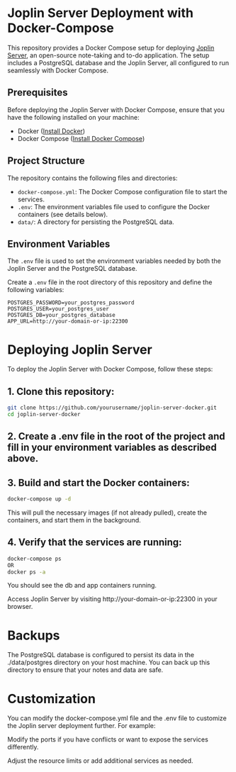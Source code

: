 # Joplin Server Deployment with Docker-Compose

This repository provides a Docker Compose setup for deploying [Joplin Server](https://joplinapp.org/), an open-source note-taking and to-do application. The setup includes a PostgreSQL database and the Joplin Server, all configured to run seamlessly with Docker Compose.

## Prerequisites

Before deploying the Joplin Server with Docker Compose, ensure that you have the following installed on your machine:

- Docker ([Install Docker](https://docs.docker.com/get-docker/))
- Docker Compose ([Install Docker Compose](https://docs.docker.com/compose/install/))

## Project Structure

The repository contains the following files and directories:

- `docker-compose.yml`: The Docker Compose configuration file to start the services.
- `.env`: The environment variables file used to configure the Docker containers (see details below).
- `data/`: A directory for persisting the PostgreSQL data.

## Environment Variables

The `.env` file is used to set the environment variables needed by both the Joplin Server and the PostgreSQL database. 

Create a `.env` file in the root directory of this repository and define the following variables:

```dotenv
POSTGRES_PASSWORD=your_postgres_password
POSTGRES_USER=your_postgres_user
POSTGRES_DB=your_postgres_database
APP_URL=http://your-domain-or-ip:22300
````

# Deploying Joplin Server

To deploy the Joplin Server with Docker Compose, follow these steps:

## 1. Clone this repository:

```bash
git clone https://github.com/yourusername/joplin-server-docker.git
cd joplin-server-docker
```

## 2. Create a .env file in the root of the project and fill in your environment variables as described above.

## 3. Build and start the Docker containers:

```bash
docker-compose up -d
```

This will pull the necessary images (if not already pulled), create the containers, and start them in the background.

## 4. Verify that the services are running:
```bash
docker-compose ps
OR
docker ps -a
```
You should see the db and app containers running.

Access Joplin Server by visiting http://your-domain-or-ip:22300 in your browser.

# Backups

The PostgreSQL database is configured to persist its data in the ./data/postgres directory on your host machine. You can back up this directory to ensure that your notes and data are safe.

# Customization

You can modify the docker-compose.yml file and the .env file to customize the Joplin server deployment further. For example:

Modify the ports if you have conflicts or want to expose the services differently.

Adjust the resource limits or add additional services as needed.
